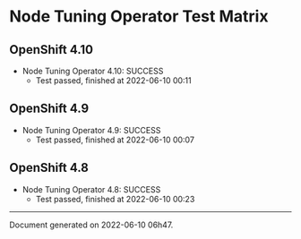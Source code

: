 
Node Tuning Operator Test Matrix
================================

OpenShift 4.10
--------------



* Node Tuning Operator 4.10: SUCCESS
  - Test passed, finished at 2022-06-10 00:11






OpenShift 4.9
-------------



* Node Tuning Operator 4.9: SUCCESS
  - Test passed, finished at 2022-06-10 00:07






OpenShift 4.8
-------------



* Node Tuning Operator 4.8: SUCCESS
  - Test passed, finished at 2022-06-10 00:23






---
Document generated on 2022-06-10 06h47.

